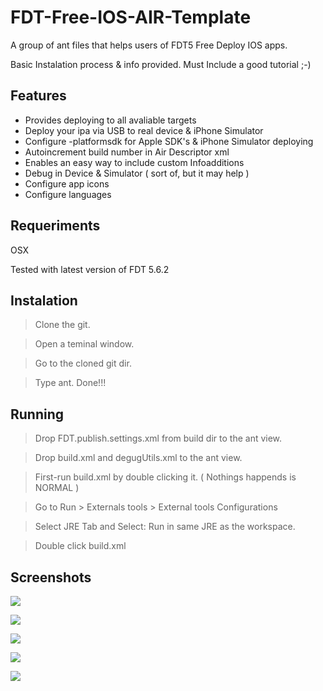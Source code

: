 FDT-Free-IOS-AIR-Template
===========================================
A group of ant files that helps users of FDT5 Free Deploy IOS apps.

Basic Instalation process & info provided. Must Include a good tutorial ;-)


Features
----------------
- Provides deploying to all avaliable targets
- Deploy your ipa via USB to real device & iPhone Simulator
- Configure -platformsdk for Apple SDK's & iPhone Simulator deploying
- Autoincrement build number in Air Descriptor xml
- Enables an easy way to include custom Infoadditions
- Debug in Device & Simulator ( sort of, but it may help )
- Configure app icons
- Configure languages

Requeriments
----------------
OSX

Tested with latest version of FDT 5.6.2

Instalation
----------------

> Clone the git.

> Open a teminal window.

> Go to the cloned git dir.

> Type ant. Done!!!


Running
----------------         

> Drop FDT.publish.settings.xml from build dir to the ant view.

> Drop build.xml and degugUtils.xml to the ant view.

> First-run build.xml by double clicking it. ( Nothings happends is NORMAL )

> Go to Run > Externals tools > External tools Configurations

> Select JRE Tab and Select: Run in same JRE as the workspace.

> Double click build.xml


Screenshots
----------------  

![](https://raw.github.com/xperiments/FDT-Free-IOS-AIR-Template/master/images/01.png)

![](https://raw.github.com/xperiments/FDT-Free-IOS-AIR-Template/master/images/02.png)

![](https://raw.github.com/xperiments/FDT-Free-IOS-AIR-Template/master/images/03.png)

![](https://raw.github.com/xperiments/FDT-Free-IOS-AIR-Template/master/images/04.png)

![](https://raw.github.com/xperiments/FDT-Free-IOS-AIR-Template/master/images/05.png)
